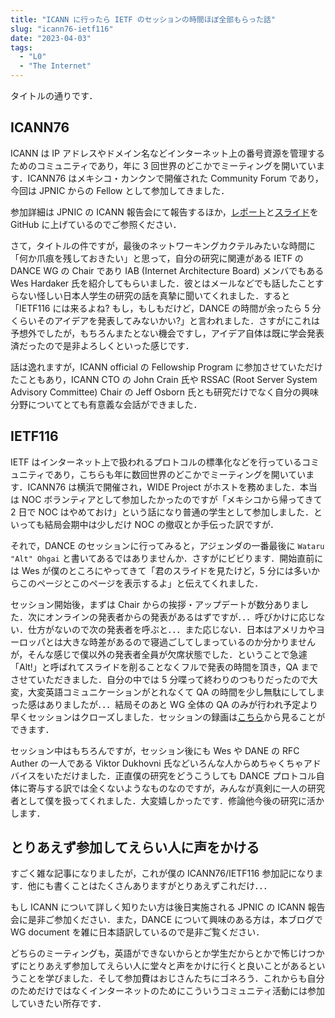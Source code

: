 ```yaml
---
title: "ICANN に行ったら IETF のセッションの時間ほぼ全部もらった話"
slug: "icann76-ietf116"
date: "2023-04-03"
tags:
  - "L0"
  - "The Internet"
---
```


タイトルの通りです．

## ICANN76

ICANN は IP アドレスやドメイン名などインターネット上の番号資源を管理するためのコミュニティであり，年に 3 回世界のどこかでミーティングを開いています．ICANN76 はメキシコ・カンクンで開催された Community Forum であり，今回は JPNIC からの Fellow として参加してきました．

参加詳細は JPNIC の ICANN 報告会にて報告するほか，[レポート](https://github.com/JJ1LFC/ICANN76-report-alt)と[スライド](https://github.com/JJ1LFC/ICANN76-report-alt-ppt)を GitHub に上げているのでご参照ください．

さて，タイトルの件ですが，最後のネットワーキングカクテルみたいな時間に「何か爪痕を残しておきたい」と思って，自分の研究に関連がある IETF の DANCE WG の Chair であり IAB (Internet Architecture Board) メンバでもある Wes Hardaker 氏を紹介してもらいました．彼とはメールなどでも話したことすらない怪しい日本人学生の研究の話を真摯に聞いてくれました．すると「IETF116 には来るよね? もし，もしもだけど，DANCE の時間が余ったら 5 分くらいそのアイデアを発表してみないかい?」と言われました．さすがにこれは予想外でしたが，もちろんまたとない機会ですし，アイデア自体は既に学会発表済だったので是非よろしくといった感じです．

話は逸れますが，ICANN official の Fellowship Program に参加させていただけたこともあり，ICANN CTO の John Crain 氏や RSSAC (Root Server System Advisory Committee) Chair の Jeff Osborn 氏とも研究だけでなく自分の興味分野についてとても有意義な会話ができました．

## IETF116

IETF はインターネット上で扱われるプロトコルの標準化などを行っているコミュニティであり，こちらも年に数回世界のどこかでミーティングを開いています．ICANN76 は横浜で開催され，WIDE Project がホストを務めました．本当は NOC ボランティアとして参加したかったのですが「メキシコから帰ってきて 2 日で NOC はやめておけ」という話になり普通の学生として参加しました．といっても結局会期中は少しだけ NOC の撤収とか手伝った訳ですが．

それで，DANCE のセッションに行ってみると，アジェンダの一番最後に `Wataru "Alt" Ohgai` と書いてあるではありませんか．さすがにビビります．開始直前には Wes が僕のところにやってきて「君のスライドを見たけど，5 分には多いからこのページとこのページを表示するよ」と伝えてくれました．

セッション開始後，まずは Chair からの挨拶・アップデートが数分ありました．次にオンラインの発表者からの発表があるはずですが．．．呼びかけに応じない．仕方がないので次の発表者を呼ぶと．．．また応じない．日本はアメリカやヨーロッパとは大きな時差があるので寝過ごしてしまっているのか分かりませんが，そんな感じで僕以外の発表者全員が欠席状態でした．ということで急遽「Alt!」と呼ばれてスライドを削ることなくフルで発表の時間を頂き，QA までさせていただきました．自分の中では 5 分喋って終わりのつもりだったので大変，大変英語コミュニケーションがとれなくて QA の時間を少し無駄にしてしまった感はありましたが．．．結局そのあと WG 全体の QA のみが行われ予定より早くセッションはクローズしました．セッションの録画は[こちら](https://youtu.be/dWRS_Z2CsMQ)から見ることができます．

セッション中はもちろんですが，セッション後にも Wes や DANE の RFC Auther の一人である Viktor Dukhovni 氏などいろんな人からめちゃくちゃアドバイスをいただけました．正直僕の研究をどうこうしても DANCE プロトコル自体に寄与する訳では全くないようなものなのですが，みんなが真剣に一人の研究者として僕を扱ってくれました．大変嬉しかったです．修論他今後の研究に活かします．

## とりあえず参加してえらい人に声をかける

すごく雑な記事になりましたが，これが僕の ICANN76/IETF116 参加記になります．他にも書くことはたくさんありますがとりあえずこれだけ．．．

もし ICANN について詳しく知りたい方は後日実施される JPNIC の ICANN 報告会に是非ご参加ください．また，DANCE について興味のある方は，本ブログで WG document を雑に日本語訳しているので是非ご覧ください．

どちらのミーティングも，英語ができないからとか学生だからとかで怖じけつかずにとりあえず参加してえらい人に堂々と声をかけに行くと良いことがあるということを学びました．そして参加費はおじさんたちにゴネろう．これからも自分のためだけではなくインターネットのためにこういうコミュニティ活動には参加していきたい所存です．
